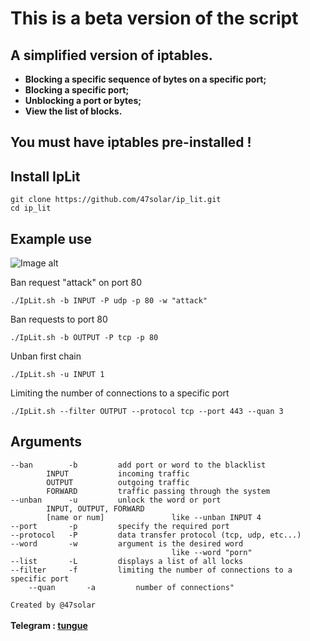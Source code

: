 # This is a beta version of the script

## A simplified version of iptables.
<a><strong><bold>
* Blocking a specific sequence of bytes on a specific port;<br>
* Blocking a specific port;<br>
* Unblocking a port or bytes;<br>
* View the list of blocks.<br>
</bold></strong></a>

## You must have iptables pre-installed !

## Install IpLit
``` Shell
git clone https://github.com/47solar/ip_lit.git
cd ip_lit
```

## Example use

![Image alt](https://github.com/47solar/ip_lit/assets/153699315/bf561eca-f5aa-4ced-817f-473326b2808a)


Ban request "attack" on port 80
``` Shell
./IpLit.sh -b INPUT -P udp -p 80 -w "attack"
```
Ban requests to port 80
``` Shell
./IpLit.sh -b OUTPUT -P tcp -p 80
```
Unban first chain
``` Shell
./IpLit.sh -u INPUT 1
```
Limiting the number of connections to a specific port
``` Shell
./IpLit.sh --filter OUTPUT --protocol tcp --port 443 --quan 3
```
## Arguments
```
--ban        -b         add port or word to the blacklist
        INPUT           incoming traffic
        OUTPUT          outgoing traffic
        FORWARD         traffic passing through the system
--unban      -u         unlock the word or port
        INPUT, OUTPUT, FORWARD
        [name or num]               like --unban INPUT 4
--port       -p         specify the required port
--protocol   -P         data transfer protocol (tcp, udp, etc...)
--word       -w         argument is the desired word
                                    like --word "porn"
--list       -L         displays a list of all locks
--filter     -f         limiting the number of connections to a specific port
    --quan       -a         number of connections"
```
```Created by @47solar```<br>
<br><strong>Telegram : <a href="https://t.me/tungueoffensive">tungue</a></strong>
